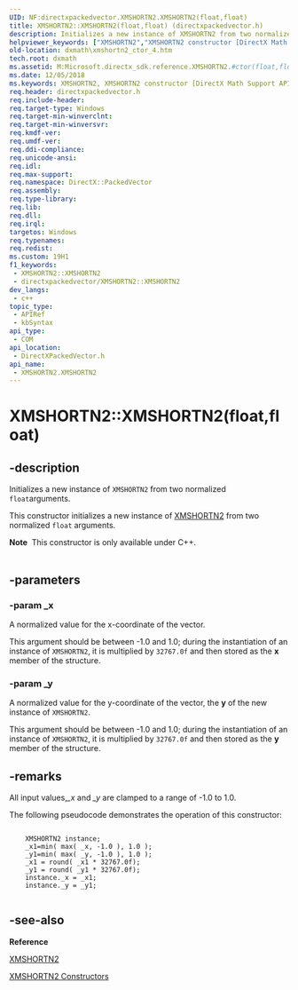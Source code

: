 ```yaml
---
UID: NF:directxpackedvector.XMSHORTN2.XMSHORTN2(float,float)
title: XMSHORTN2::XMSHORTN2(float,float) (directxpackedvector.h)
description: Initializes a new instance of XMSHORTN2 from two normalized floatarguments.
helpviewer_keywords: ["XMSHORTN2","XMSHORTN2 constructor [DirectX Math Support APIs]","XMSHORTN2 constructor [DirectX Math Support APIs]","XMSHORTN2 structure","XMSHORTN2 structure [DirectX Math Support APIs]","XMSHORTN2 constructor","XMSHORTN2.XMSHORTN2","XMSHORTN2.XMSHORTN2(float","float)","XMSHORTN2::XMSHORTN2","XMSHORTN2::XMSHORTN2(float","float)","dxmath.xmshortn2_ctor_4"]
old-location: dxmath\xmshortn2_ctor_4.htm
tech.root: dxmath
ms.assetid: M:Microsoft.directx_sdk.reference.XMSHORTN2.#ctor(float,float)
ms.date: 12/05/2018
ms.keywords: XMSHORTN2, XMSHORTN2 constructor [DirectX Math Support APIs], XMSHORTN2 constructor [DirectX Math Support APIs],XMSHORTN2 structure, XMSHORTN2 structure [DirectX Math Support APIs],XMSHORTN2 constructor, XMSHORTN2.XMSHORTN2, XMSHORTN2.XMSHORTN2(float,float), XMSHORTN2::XMSHORTN2, XMSHORTN2::XMSHORTN2(float,float), dxmath.xmshortn2_ctor_4
req.header: directxpackedvector.h
req.include-header: 
req.target-type: Windows
req.target-min-winverclnt: 
req.target-min-winversvr: 
req.kmdf-ver: 
req.umdf-ver: 
req.ddi-compliance: 
req.unicode-ansi: 
req.idl: 
req.max-support: 
req.namespace: DirectX::PackedVector
req.assembly: 
req.type-library: 
req.lib: 
req.dll: 
req.irql: 
targetos: Windows
req.typenames: 
req.redist: 
ms.custom: 19H1
f1_keywords:
 - XMSHORTN2::XMSHORTN2
 - directxpackedvector/XMSHORTN2::XMSHORTN2
dev_langs:
 - c++
topic_type:
 - APIRef
 - kbSyntax
api_type:
 - COM
api_location:
 - DirectXPackedVector.h
api_name:
 - XMSHORTN2.XMSHORTN2
---
```


# XMSHORTN2::XMSHORTN2(float,float)


## -description

Initializes a new instance of <code>XMSHORTN2</code> from two normalized <code>float</code>arguments.
    

This constructor initializes a new instance of <a href="https://docs.microsoft.com/windows/desktop/api/directxpackedvector/ns-directxpackedvector-xmshortn2">XMSHORTN2</a> from two
	normalized <code>float</code> arguments.
<div class="alert"><b>Note</b>  This constructor is only available under C++.
    </div><div> </div>

## -parameters

### -param _x

A normalized value for the x-coordinate of the vector.
		

This argument should be between -1.0 and 1.0; during the instantiation of an
		    instance of <code>XMSHORTN2</code>, it is multiplied by <code>32767.0f</code> and
		    then stored as the <b>x</b> member of the structure.

### -param _y

A normalized value for the y-coordinate of the vector, the <b>y</b> of the
		    new instance of <code>XMSHORTN2</code>.
		

This argument should be between -1.0 and 1.0; during the instantiation of an
		    instance of <code>XMSHORTN2</code>, it is multiplied by <code>32767.0f</code> and
		    then stored as the <b>y</b> member of the structure.

## -remarks

All input values,<i>_x</i> and <i>_y</i> are clamped to a range of -1.0 to 1.0.
	

The following pseudocode demonstrates the operation of this constructor:
	


```

	XMSHORTN2 instance;
	_x1=min( max( _x, -1.0 ), 1.0 );
	_y1=min( max( _y, -1.0 ), 1.0 );
	_x1 = round( _x1 * 32767.0f);
	_y1 = round( _y1 * 32767.0f);
	instance._x = _x1;
	instance._y = _y1;
	
```

## -see-also

<b>Reference</b>



<a href="https://docs.microsoft.com/windows/desktop/api/directxpackedvector/ns-directxpackedvector-xmshortn2">XMSHORTN2</a>



<a href="https://docs.microsoft.com/windows/desktop/dxmath/xmshortn2-ctor">XMSHORTN2 Constructors</a>

